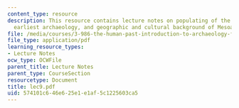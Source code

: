 ```yaml
---
content_type: resource
description: This resource contains lecture notes on populating of the New World,
  earliest archaeology, and geographic and cultural background of Mesoamerica.
file: /media/courses/3-986-the-human-past-introduction-to-archaeology-fall-2006/574101c646e625e1e1af5c1225603ca5_lec9.pdf
file_type: application/pdf
learning_resource_types:
- Lecture Notes
ocw_type: OCWFile
parent_title: Lecture Notes
parent_type: CourseSection
resourcetype: Document
title: lec9.pdf
uid: 574101c6-46e6-25e1-e1af-5c1225603ca5
---
```

